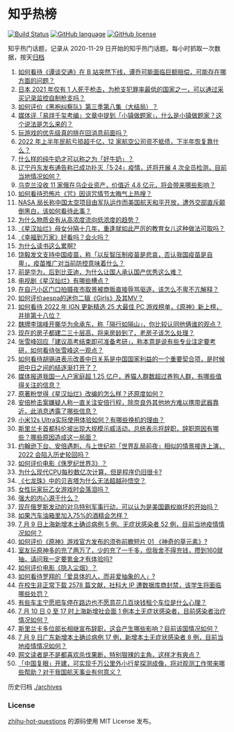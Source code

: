 # 知乎热榜
[![Build Status](https://github.com/ToWeLong/zhihu-hot-questions/workflows/CI/badge.svg)](https://github.com/ToWeLong/zhihu-hot-questions/actions)
[![GitHub language](https://img.shields.io/badge/language-golang-orange.svg)](https://golang.org/)
[![GitHub license](https://img.shields.io/github/license/ToWeLong/zhihu-hot-questions)](https://github.com/ToWeLong/zhihu-hot-questions/blob/main/LICENSE)

知乎热门话题，记录从 2020-11-29 日开始的知乎热门话题。每小时抓取一次数据，按天[归档](./archives)

<!-- BEGIN -->

1. [如何看待《谭谈交通》在 B 站突然下线，谭乔可能面临巨额赔偿，可能存在哪方面的问题？](https://www.zhihu.com/question/542527902)
1. [日本 2021 年仅有 1 人死于枪击，为枪支犯罪率最低的国家之一，可以通过采买记录监控自制枪支吗？](https://www.zhihu.com/question/542393804)
1. [如何评价《黑袍纠察队》第三季第八集（大结局）？](https://www.zhihu.com/question/542127917)
1. [媒体评「易烊千玺考编」文章中提到「小镇做题家」，什么是小镇做题家？这个说法是怎么来的？](https://www.zhihu.com/question/542264557)
1. [玩游戏的优先级真的排在回消息前面吗？](https://www.zhihu.com/question/541763151)
1. [2022 年上半年民航亏损超千亿，12 家航空公司资不抵债，下半年恢复靠什么？](https://www.zhihu.com/question/542407749)
1. [什么样的纯牛奶才可以称之为「好牛奶」？](https://www.zhihu.com/question/540900689)
1. [辽宁丹东发布通告称已成功扑灭「5·24」疫情，还将开展 4 次全员检测，目前当地情况如何？](https://www.zhihu.com/question/542541015)
1. [乌克兰没收 11 家俄在乌企业资产，价值近 4.8 亿元，将会带来哪些影响？](https://www.zhihu.com/question/542502430)
1. [如何看待恐怖片《咒》因诅咒情节太晦气上热搜？](https://www.zhihu.com/question/542359506)
1. [NASA 局长称中国太空项目由军队运作而美国航天和平开放，遭外交部直斥颠倒黑白，该如何看待此事？](https://www.zhihu.com/question/542113805)
1. [为什么物质会有从高浓度流向低浓度的趋势？](https://www.zhihu.com/question/542142746)
1. [《星汉灿烂》母女分隔十几年，重逢就如此严厉的教育女儿这种做法可取吗？](https://www.zhihu.com/question/541804252)
1. [《幸福到万家》好看吗？会火吗？](https://www.zhihu.com/question/540381368)
1. [为什么读书这么累啊?](https://www.zhihu.com/question/540931590)
1. [饶毅发文支持中国疫苗，称「以反智压制疫苗是悲哀，否认我国疫苗是自卑」，疫苗推广对当前防控意味着什么？](https://www.zhihu.com/question/542173880)
1. [前是华为，后到比亚迪，为什么让国人承认国产优秀这么难？](https://www.zhihu.com/question/541402483)
1. [电视剧《星汉灿烂》有哪些槽点？](https://www.zhihu.com/question/541608145)
1. [在自己小区门口拍摄夜市取景被商贩直接辱骂驱逐，该怎么不卑不亢解释？](https://www.zhihu.com/question/542275002)
1. [如何评价aespa的迷你二辑《Girls》及其MV？](https://www.zhihu.com/question/535524916)
1. [如何看待 2022 年 IGN 更新精选 25 大最佳 PC 游戏榜单，《原神》新上榜，并排第十八位？](https://www.zhihu.com/question/542068253)
1. [魏牌李瑞峰开撕华为余承东，称「隔行如隔山」，你比较认同他俩谁的观点？](https://www.zhihu.com/question/542214546)
1. [现在的房子都建二三十层高，将来房龄到了，老房子该怎么处理？](https://www.zhihu.com/question/440200131)
1. [张雪峰回应「建议高考结束即可准备考研」，称本意是说有些专业注定要考研，如何看待张雪峰这一观点？](https://www.zhihu.com/question/542343072)
1. [如何看待胡锡进表示改善中日关系是中国国家利益的一个重要契合项，是时候把中日之间的结逐渐打开了？](https://www.zhihu.com/question/542504448)
1. [媒体报道我国一人户家庭超 1.25 亿户，养猫人群数超过养狗人群，有哪些值得关注的信息？](https://www.zhihu.com/question/542496429)
1. [原著粉觉得《星汉灿烂》改编的怎么样？还原度如何？](https://www.zhihu.com/question/539215440)
1. [安倍枪击案嫌疑人称一直关注安倍行程，除奈良外其他地方难以携带武器靠近，此消息透露了哪些信息？](https://www.zhihu.com/question/542501786)
1. [小米12s Ultra实际使用体验如何？有哪些换机的理由？](https://www.zhihu.com/question/541571338)
1. [斯里兰卡首都科伦坡出现大规模示威活动，总统表示将辞职，辞职原因有哪些？哪些原因造成这一局面？](https://www.zhihu.com/question/542486722)
1. [约翰逊下台、安倍遇刺，与上世纪初「世界乱局前夜」相似的情景接连上演，2022 会陷入历史轮回吗？](https://www.zhihu.com/question/542415033)
1. [如何评价电影《侏罗纪世界3》？](https://www.zhihu.com/question/535566367)
1. [为什么现代CPU每秒数亿次计算，但是程序仍旧很卡?](https://www.zhihu.com/question/458730114)
1. [《七龙珠》中的贝吉塔为什么无法超越孙悟空？](https://www.zhihu.com/question/64737739)
1. [女性玩家玩乙女游戏时会落泪吗？](https://www.zhihu.com/question/529275992)
1. [强大的内心源于什么？](https://www.zhihu.com/question/513712505)
1. [现在俄罗斯发动的对乌特别军事行动，可以认为是美国霸权崩坏的开始吗？](https://www.zhihu.com/question/541798124)
1. [如果汽车油箱里加入75%的酒精会怎样？](https://www.zhihu.com/question/389013760)
1. [7 月 9 日上海新增本土确诊病例 5 例、无症状感染者 52 例，目前当地疫情情况如何？](https://www.zhihu.com/question/542486965)
1. [如何评价《原神》游戏官方发布的须弥前瞻短片 01 《神奇的草元素》?](https://www.zhihu.com/question/542365635)
1. [室友玩原神多的充了两万了，少的充了一千多，但我舍不得充钱，攒到160就抽，请问我一定要氪金才有体验吗?](https://www.zhihu.com/question/524282318)
1. [如何评价电影《隐入尘烟》？](https://www.zhihu.com/question/516290284)
1. [如何看待罗翔的「爱具体的人，而非爱抽象的人」?](https://www.zhihu.com/question/486879608)
1. [在校生非正常下载 2578 篇文献，社科大 IP 遭数据库商封禁，该学生将面临哪些处罚？](https://www.zhihu.com/question/542506737)
1. [有些车主宁愿把车停在路边也不愿意花几百块钱租个车位是什么心理？](https://www.zhihu.com/question/478255238)
1. [7 月 10 日 0 至 17 时上海新增社会面 1 例本土无症状感染者，目前感染者治疗情况如何？](https://www.zhihu.com/question/542542983)
1. [斯里兰卡多位部长相继宣布辞职，这会产生哪些影响？目前该国情况如何？](https://www.zhihu.com/question/542538365)
1. [7 月 9 日广东新增本土确诊病例 17 例，新增本土无症状感染者 8 例，目前当地疫情情况如何？](https://www.zhihu.com/question/542489971)
1. [网文读者是不是都喜欢杀伐果断，特别狠辣的主角，这样才有爽点？](https://www.zhihu.com/question/538765829)
1. [「中国复眼」开建，可实现千万公里外小行星探测成像，将对观测工作带来哪些帮助？对于我国航天事业有何意义？](https://www.zhihu.com/question/542407404)

<!-- END -->

历史归档 [./archives](./archives)


### License
[zhihu-hot-questions](https://github.com/towelong/zhihu-hot-questions) 的源码使用 MIT License 发布。